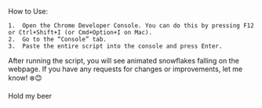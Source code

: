 How to Use:

	1.	Open the Chrome Developer Console. You can do this by pressing F12 or Ctrl+Shift+I (or Cmd+Option+I on Mac).
	2.	Go to the “Console” tab.
	3.	Paste the entire script into the console and press Enter.

After running the script, you will see animated snowflakes falling on the webpage. If you have any requests for changes or improvements, let me know! ❄️😊

Hold my beer
